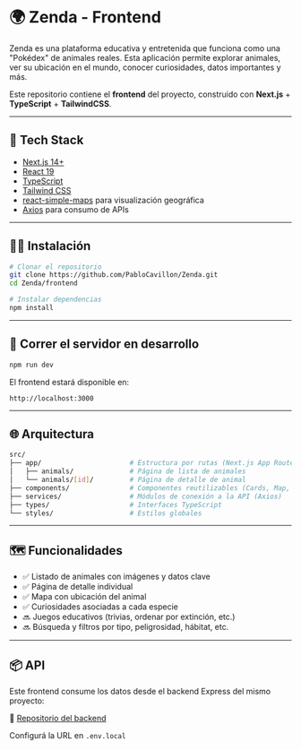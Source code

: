 # 🌍 Zenda - Frontend

Zenda es una plataforma educativa y entretenida que funciona como una "Pokédex" de animales reales. Esta aplicación permite explorar animales, ver su ubicación en el mundo, conocer curiosidades, datos importantes y más.

Este repositorio contiene el **frontend** del proyecto, construido con **Next.js** + **TypeScript** + **TailwindCSS**.

---

## 🚀 Tech Stack

- [Next.js 14+](https://nextjs.org/)
- [React 19](https://react.dev/)
- [TypeScript](https://www.typescriptlang.org/)
- [Tailwind CSS](https://tailwindcss.com/)
- [react-simple-maps](https://www.react-simple-maps.io/) para visualización geográfica
- [Axios](https://axios-http.com/) para consumo de APIs

---

## 🧑‍💻 Instalación

```bash
# Clonar el repositorio
git clone https://github.com/PabloCavillon/Zenda.git
cd Zenda/frontend

# Instalar dependencias
npm install
```

---

## 🧪 Correr el servidor en desarrollo

```bash
npm run dev
```

El frontend estará disponible en:

```
http://localhost:3000
```

---

## 🌐 Arquitectura

```bash
src/
├── app/                      # Estructura por rutas (Next.js App Router)
│   ├── animals/              # Página de lista de animales
│   └── animals/[id]/         # Página de detalle de animal
├── components/               # Componentes reutilizables (Cards, Map, etc.)
├── services/                 # Módulos de conexión a la API (Axios)
├── types/                    # Interfaces TypeScript
└── styles/                   # Estilos globales
```

---

## 🗺️ Funcionalidades

- ✅ Listado de animales con imágenes y datos clave
- ✅ Página de detalle individual
- ✅ Mapa con ubicación del animal
- ✅ Curiosidades asociadas a cada especie
- 🔜 Juegos educativos (trivias, ordenar por extinción, etc.)
- 🔜 Búsqueda y filtros por tipo, peligrosidad, hábitat, etc.

---

## 📦 API

Este frontend consume los datos desde el backend Express del mismo proyecto:

🔗 [Repositorio del backend](https://github.com/PabloCavillon/Zenda/tree/main/backend)

Configurá la URL en `.env.local`
